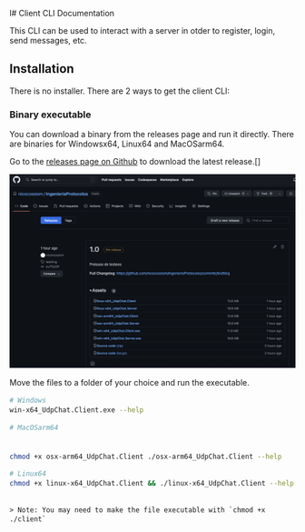 l# Client CLI Documentation

This CLI can be used to interact with a server in otder to register, login, send messages, etc.

## Installation

There is no installer. There are 2 ways to get the client CLI:

### Binary executable

You can download a binary from the releases page and run it directly. There are binaries for Windowsx64, Linux64 and MacOSarm64.

Go to the [releases page on Github](https://github.com/nicocossiom/IngenieriaProtocolos/releases/) to download the latest release.[]

![Github Releass webpage](../images/releases.png)

Move the files to a folder of your choice and run the executable.

```bash
# Windows
win-x64_UdpChat.Client.exe --help
```

```bash
# MacOSarm64


chmod +x osx-arm64_UdpChat.Client ./osx-arm64_UdpChat.Client --help
```

```bash
# Linux64
chmod +x linux-x64_UdpChat.Client && ./linux-x64_UdpChat.Client --help

```

```

> Note: You may need to make the file executable with `chmod +x ./client`
